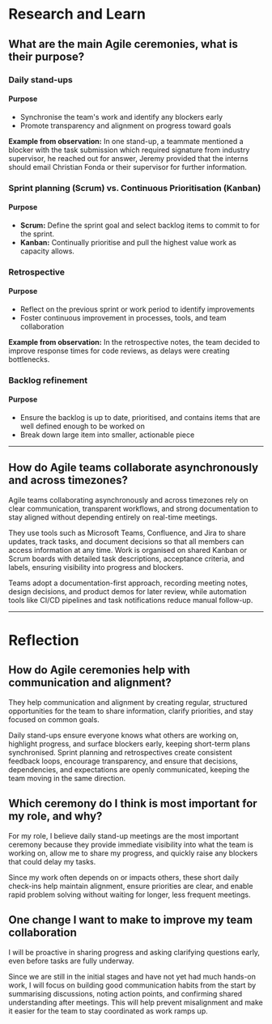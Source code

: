 # Research and Learn

## What are the main Agile ceremonies, what is their purpose?

### Daily stand-ups
#### Purpose
- Synchronise the team's work and identify any blockers early  
- Promote transparency and alignment on progress toward goals  

**Example from observation:** In one stand-up, a teammate mentioned a blocker with the task submission which required signature from industry supervisor, he reached out for answer, Jeremy provided that the interns should email Christian Fonda or their supervisor for further information.

### Sprint planning (Scrum) vs. Continuous Prioritisation (Kanban)
#### Purpose
- **Scrum:** Define the sprint goal and select backlog items to commit to for the sprint.  
- **Kanban:** Continually prioritise and pull the highest value work as capacity allows.  

### Retrospective
#### Purpose
- Reflect on the previous sprint or work period to identify improvements  
- Foster continuous improvement in processes, tools, and team collaboration  

**Example from observation:** In the retrospective notes, the team decided to improve response times for code reviews, as delays were creating bottlenecks.

### Backlog refinement
#### Purpose
- Ensure the backlog is up to date, prioritised, and contains items that are well defined enough to be worked on  
- Break down large item into smaller, actionable piece  

---

## How do Agile teams collaborate asynchronously and across timezones?
Agile teams collaborating asynchronously and across timezones rely on clear communication, transparent workflows, and strong documentation to stay aligned without depending entirely on real-time meetings.  

They use tools such as Microsoft Teams, Confluence, and Jira to share updates, track tasks, and document decisions so that all members can access information at any time. Work is organised on shared Kanban or Scrum boards with detailed task descriptions, acceptance criteria, and labels, ensuring visibility into progress and blockers.  

Teams adopt a documentation-first approach, recording meeting notes, design decisions, and product demos for later review, while automation tools like CI/CD pipelines and task notifications reduce manual follow-up.  

---

# Reflection

## How do Agile ceremonies help with communication and alignment?
They help communication and alignment by creating regular, structured opportunities for the team to share information, clarify priorities, and stay focused on common goals.  

Daily stand-ups ensure everyone knows what others are working on, highlight progress, and surface blockers early, keeping short-term plans synchronised. Sprint planning and retrospectives create consistent feedback loops, encourage transparency, and ensure that decisions, dependencies, and expectations are openly communicated, keeping the team moving in the same direction.

## Which ceremony do I think is most important for my role, and why?
For my role, I believe daily stand-up meetings are the most important ceremony because they provide immediate visibility into what the team is working on, allow me to share my progress, and quickly raise any blockers that could delay my tasks.  

Since my work often depends on or impacts others, these short daily check-ins help maintain alignment, ensure priorities are clear, and enable rapid problem solving without waiting for longer, less frequent meetings.

## One change I want to make to improve my team collaboration
I will be proactive in sharing progress and asking clarifying questions early, even before tasks are fully underway.  

Since we are still in the initial stages and have not yet had much hands-on work, I will focus on building good communication habits from the start by summarising discussions, noting action points, and confirming shared understanding after meetings. This will help prevent misalignment and make it easier for the team to stay coordinated as work ramps up.
